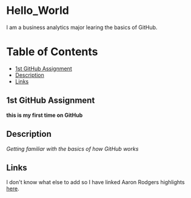 # Hello_World
I am a business analytics major learing the basics of GitHub.

# Table of Contents

- [1st GitHub Assignment](#1st-GitHub-Assignment)
- [Description](#Description)
- [Links](#Links)


## 1st GitHub Assignment 
**this is my first time on GitHub**

## Description
*Getting familiar with the basics of how GitHub works*

## Links
I don't know what else to add so I have linked Aaron Rodgers highlights [here](https://www.youtube.com/watch?v=Q35kQbgxui4&ab_channel=NFL).
